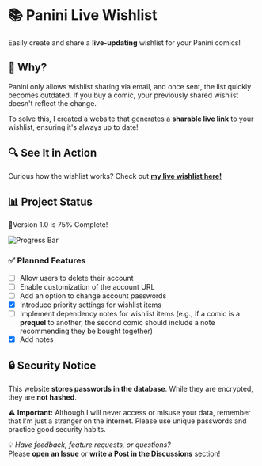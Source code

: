 # 📚 Panini Live Wishlist  

Easily create and share a **live-updating** wishlist for your Panini comics!  

## 🚀 Why?  

Panini only allows wishlist sharing via email, and once sent, the list quickly becomes outdated. If you buy a comic, your previously shared wishlist doesn't reflect the change.  

To solve this, I created a website that generates a **sharable live link** to your wishlist, ensuring it's always up to date!  

## 🔍 See It in Action  
Curious how the wishlist works? Check out **[my live wishlist here!](https://panini.entcheneric.com/Eric)**  

## 📊 Project Status  

🎉Version 1.0 is 75% Complete!

![Progress Bar](https://progress-bars.entcheneric.com/bar?progress=75&color=%232563eb&backgroundColor=%23f3f4f6&height=20&width=400&borderRadius=10&striped=true&animated=true&animationSpeed=1&initialAnimationSpeed=1&colorGradient=linear-gradient%2890deg%2C+%23ec4899%2C+%23d946ef%2C+%23a855f7%29)  

### ✅ Planned Features  

- [ ] Allow users to delete their account  
- [ ] Enable customization of the account URL  
- [ ] Add an option to change account passwords  
- [x] Introduce priority settings for wishlist items  
- [ ] Implement dependency notes for wishlist items (e.g., if a comic is a **prequel** to another, the second comic should include a note recommending they be bought together)  
- [x] Add notes

## 🔒 Security Notice  

This website **stores passwords in the database**. While they are encrypted, they are **not hashed**.  

⚠️ **Important:** Although I will never access or misuse your data, remember that I'm just a stranger on the internet. Please use unique passwords and practice good security habits.  

💡 *Have feedback, feature requests, or questions?*  
Please **open an Issue** or **write a Post in the Discussions** section!
